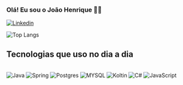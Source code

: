 

### Olá! Eu sou o João Henrique 👋🏻
[![Linkedin](https://img.shields.io/badge/LinkedIn-0077B5?style=for-the-badge&logo=linkedin&logoColor=white)](https://www.linkedin.com/in/this-joao/)

![Top Langs](https://github-readme-stats.vercel.app/api/top-langs/?username=joaoadsistemas&hide_progress=true)

## Tecnologias que uso no dia a dia

<div style="display: inline_block"></br>
<img alt= "Java" src="https://img.shields.io/badge/Java-ED8B00?style=for-the-badge&logo=openjdk&logoColor=white" aligin="center"/>
<img alt= "Spring" src="https://img.shields.io/badge/spring-%236DB33F.svg?style=for-the-badge&logo=spring&logoColor=white" aligin="center"/>
<img alt= "Postgres" src="https://img.shields.io/badge/postgres-%23316192.svg?style=for-the-badge&logo=postgresql&logoColor=white" aligin="center"/>
<img alt= "MYSQL" src="https://img.shields.io/badge/mysql-%2300f.svg?style=for-the-badge&logo=mysql&logoColor=white" aligin="center"/>
<img alt= "Koltin" src="https://img.shields.io/badge/Kotlin-0095D5?&style=for-the-badge&logo=kotlin&logoColor=white" aligin="center"/>
<img alt= "C#" src="https://img.shields.io/badge/C%23-239120?style=for-the-badge&logo=c-sharp&logoColor=white" aligin="center"/>
<img alt= "JavaScript" src="https://img.shields.io/badge/JavaScript-323330?style=for-the-badge&logo=javascript&logoColor=F7DF1E" aligin="center"/>

</div><br/>




